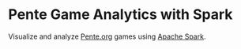 # Pente Game Analytics with Spark
Visualize and analyze [Pente.org](http://pente.org) games using [Apache Spark](http://spark.apache.org).
